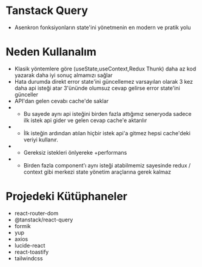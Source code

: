 # Tanstack Query

- Asenkron fonksiyonların state'ini yönetmenin en modern ve pratik yolu

# Neden Kullanalım

- Klasik yöntemlere göre (useState,useContext,Redux Thunk) daha az kod yazarak daha iyi sonuç almamızı sağlar
- Hata durumda direkt error state'ini güncellemez varsayılan olarak 3 kez daha api isteği atar 3'ününde olumsuz cevap gelirse error state'ini günceller
- API'dan gelen cevabı cache'de saklar
- - Bu sayede aynı api isteğini birden fazla attığımız seneryoda sadece ilk istek api gider ve gelen cevap cache'e aktarılır
- - İlk isteğin ardından atılan hiçbir istek api'a gitmez hepsi cache'deki veriyi kullanır.
- - Gereksiz istekleri önlyereke +performans
- - Birden fazla component'ı aynı isteği atabilmemiz sayesinde redux / context gibi merkezi state yönetim araçlarına gerek kalmaz

# Projedeki Kütüphaneler

- react-router-dom
- @tanstack/react-query
- formik
- yup
- axios
- lucide-react
- react-toastify
- tailwindcss
